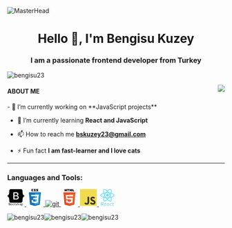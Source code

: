 ![MasterHead](https://1.bp.blogspot.com/-7A4WynwLsMw/XbBpCXG8fHI/AAAAAAAAMt4/uOa1bpLskYgrwGbllhSu2SDj_Mig8SXJQCLcBGAsYHQ/s1600/2000_600px.gif)
<h1 align="center">Hello 👋, I'm Bengisu Kuzey</h1>
<h3 align="center">I am a passionate frontend developer from Turkey</h3>

<p align="left"><img src="https://komarev.com/ghpvc/?username=bengisu23&label=Profile%20views&color=0e75b6&style=flat" alt="bengisu23" /></p>
<img align="right"  src="https://media.tenor.com/g3y2q5VQxvAAAAAM/cat-computer.gif">

<h4> ABOUT ME </h4>
- 🔭 I’m currently working on **JavaScript projects**

- 🌱 I’m currently learning **React and JavaScript**

- 📫 How to reach me **bskuzey23@gmail.com**

- ⚡ Fun fact **I am fast-learner and I love cats**
<hr>

<p align="left"></p>

<h3 align="left">Languages and Tools:</h3>

<p align="left"> <a href="https://getbootstrap.com" target="_blank" rel="noreferrer"> <img src="https://raw.githubusercontent.com/devicons/devicon/master/icons/bootstrap/bootstrap-plain-wordmark.svg" alt="bootstrap" width="40" height="40"/> </a> <a href="https://www.w3schools.com/css/" target="_blank" rel="noreferrer"> <img src="https://raw.githubusercontent.com/devicons/devicon/master/icons/css3/css3-original-wordmark.svg" alt="css3" width="40" height="40"/> </a> <a href="https://git-scm.com/" target="_blank" rel="noreferrer"> <img src="https://www.vectorlogo.zone/logos/git-scm/git-scm-icon.svg" alt="git" width="40" height="40"/> </a> <a href="https://www.w3.org/html/" target="_blank" rel="noreferrer"> <img src="https://raw.githubusercontent.com/devicons/devicon/master/icons/html5/html5-original-wordmark.svg" alt="html5" width="40" height="40"/> </a> <a href="https://developer.mozilla.org/en-US/docs/Web/JavaScript" target="_blank" rel="noreferrer"> <img src="https://raw.githubusercontent.com/devicons/devicon/master/icons/javascript/javascript-original.svg" alt="javascript" width="40" height="40"/> </a> <a href="https://reactjs.org/" target="_blank" rel="noreferrer"> <img src="https://raw.githubusercontent.com/devicons/devicon/master/icons/react/react-original-wordmark.svg" alt="react" width="40" height="40"/> </a> </p>

<p><img align="left" src="https://github-readme-stats.vercel.app/api/top-langs?username=bengisu23&show_icons=true&locale=en&layout=compact" alt="bengisu23" /></p>


<p><img align="left" src="https://github-readme-stats.vercel.app/api?username=bengisu23&show_icons=true&locale=en" alt="bengisu23" /></p>

<p><img align="left" src="https://github-readme-streak-stats.herokuapp.com/?user=bengisu23&" alt="bengisu23" /></p>
